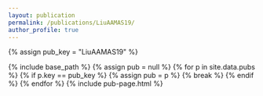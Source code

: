 ```yaml
---
layout: publication
permalink: /publications/LiuAAMAS19/
author_profile: true
---
```

{% assign pub_key = "LiuAAMAS19" %}

{% include base_path %}
{% assign pub = null %}
{% for p in site.data.pubs %}
  {% if p.key == pub_key %}
    {% assign pub = p %}
    {% break %}
  {% endif %}
{% endfor %}
{% include pub-page.html %} 
     
         
